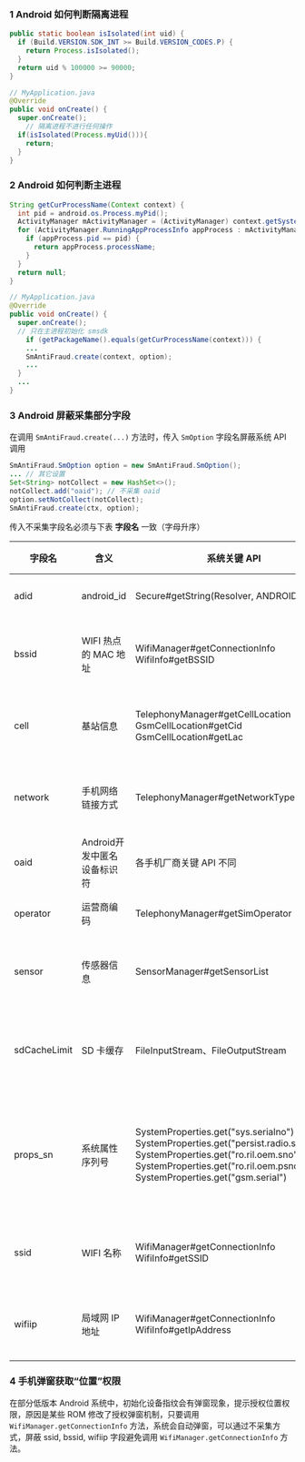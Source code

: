 ### 1 Android 如何判断隔离进程

```java
public static boolean isIsolated(int uid) {
  if (Build.VERSION.SDK_INT >= Build.VERSION_CODES.P) {
    return Process.isIsolated();
  }
  return uid % 100000 >= 90000;
}

// MyApplication.java
@Override
public void onCreate() {
  super.onCreate();
	// 隔离进程不进行任何操作
  if(isIsolated(Process.myUid())){
    return;
  }
}
```

### 2 Android 如何判断主进程

```java
String getCurProcessName(Context context) {
  int pid = android.os.Process.myPid();
  ActivityManager mActivityManager = (ActivityManager) context.getSystemService(Context.ACTIVITY_SERVICE);
  for (ActivityManager.RunningAppProcessInfo appProcess : mActivityManager.getRunningAppProcesses()) {
    if (appProcess.pid == pid) {
      return appProcess.processName;
    }
  }
  return null;
}

// MyApplication.java
@Override
public void onCreate() {
  super.onCreate();
  // 只在主进程初始化 smsdk
	if (getPackageName().equals(getCurProcessName(context))) {
    ...
    SmAntiFraud.create(context, option);
    ...
  }
  ...
}
```

### 3 Android 屏蔽采集部分字段

在调用 `SmAntiFraud.create(...)` 方法时，传入 `SmOption` 字段名屏蔽系统 API 调用

```java
SmAntiFraud.SmOption option = new SmAntiFraud.SmOption(); 
... // 其它设置
Set<String> notCollect = new HashSet<>(); 
notCollect.add("oaid"); // 不采集 oaid
option.setNotCollect(notCollect);
SmAntiFraud.create(ctx, option);
```

传入不采集字段名必须与下表 **字段名** 一致（字母升序）

| 字段名   | 含义                        | 系统关键 API                                                 | 删除后影响                                      |
| -------- | --------------------------- | ------------------------------------------------------------ | ----------------------------------------------- |
| adid     | android_id                  | Secure#getString(Resolver, ANDROID_ID)                       | 影响设备标识稳定性                              |
| bssid    | WIFI 热点的 MAC 地址        | WifiManager#getConnectionInfo<br />WifiInfo#getBSSID         | 影响风险设备聚集风险的识别                      |
| cell     | 基站信息                    | TelephonyManager#getCellLocation<br />GsmCellLocation#getCid<br />GsmCellLocation#getLac | 影响风险设备聚集风险的识别                      |
| network  | 手机网络链接方式            | TelephonyManager#getNetworkType                              | 影响网络状态相关的逻辑校验                      |
| oaid     | Android开发中匿名设备标识符 | 各手机厂商关键 API 不同                                      | 暂无                                            |
| operator | 运营商编码                  | TelephonyManager#getSimOperator                              | 影响网络状态的校验                              |
| sensor   | 传感器信息                  | SensorManager#getSensorList                                  | 影响与篡改识别相关的逻辑校验                    |
| sdCacheLimit | SD 卡缓存 |FileInputStream、FileOutputStream|低版本系统上会影响全局标识关联能力|
| props_sn | 系统属性序列号              | SystemProperties.get("sys.serialno")<br />SystemProperties.get("persist.radio.serialno")<br />SystemProperties.get("ro.ril.oem.sno")<br />SystemProperties.get("ro.ril.oem.psno")<br />SystemProperties.get("gsm.serial") | 在 Android 9 及以下版本，可能影响设备标识稳定性 |
| ssid     | WIFI 名称                   | WifiManager#getConnectionInfo<br />WifiInfo#getSSID          | 影响风险设备聚集风险的识别                      |
| wifiip   | 局域网 IP 地址              | WifiManager#getConnectionInfo<br />WifiInfo#getIpAddress     | 影响风险设备聚集风险的识别                      |

### 4 手机弹窗获取“位置”权限

在部分低版本 Android 系统中，初始化设备指纹会有弹窗现象，提示授权位置权限，原因是某些 ROM 修改了授权弹窗机制，只要调用 `WifiManager.getConnectionInfo` 方法，系统会自动弹窗，可以通过不采集方式，屏蔽 ssid, bssid, wifiip 字段避免调用 `WifiManager.getConnectionInfo` 方法。
